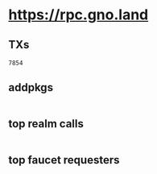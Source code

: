 # https://rpc.gno.land

## TXs
```
7854
```

## addpkgs
```
```

## top realm calls
```
```

## top faucet requesters
```
```

